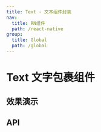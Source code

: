 ```yaml
---
title: Text - 文本组件封装
nav:
  title: RN组件
  path: /react-native
group:
  title: Global
  path: /global
---
```


# Text 文字包裹组件

## 效果演示

## API
